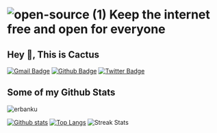 
# ![open-source (1)](https://user-images.githubusercontent.com/79493862/130308685-60eee7b7-120a-45ae-8a41-35d090ae335c.png)  Keep the internet free and open for everyone
## Hey 👋, This is Cactus

[![Gmail Badge](https://img.shields.io/badge/-github@erbanku.com-c14438?style=flat&logo=Gmail&logoColor=white&link=mailto:github@erbanku.com)](mailto:github@erbanku.com) [![Github Badge](https://img.shields.io/badge/-erbanku-grey?style=flat&logo=github&logoColor=white&link=https://github.com/erbanku/)](https://www.github.com/erbanku/) [![Twitter Badge](https://img.shields.io/badge/-erbanku-00acee?style=flat&logo=twitter&logoColor=white&link=https://twitter.com/erbanku/)](https://www.twitter.com/erbanku/) 
## Some of my Github Stats
<p align=left> <img src=https://komarev.com/ghpvc/?username=erbanku alt=erbanku /> </p>

[![Github stats](https://github-readme-stats.vercel.app/api?username=erbanku&show_icons=true&include_all_commits=true)](https://github.com/erbanku/github-readme-stats)
[![Top Langs](https://github-readme-stats.vercel.app/api/top-langs/?username=erbanku&layout=compact)](https://github.com/erbanku/github-readme-stats)
![Streak Stats](https://github-readme-streak-stats.herokuapp.com/?user=erbanku&)


<!--
**erbanku/erbanku** is a ✨ _special_ ✨ repository because its `README.md` (this file) appears on your GitHub profile.

Here are some ideas to get you started:

- 🔭 I’m currently working on ...
- 🌱 I’m currently learning ...
- 👯 I’m looking to collaborate on ...
- 🤔 I’m looking for help with ...
- 💬 Ask me about ...
- 📫 How to reach me: ...
- 😄 Pronouns: ...
- ⚡ Fun fact: ...
-->
